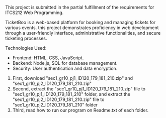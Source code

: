 This project is submitted in the partial fulfillment of the requirements for ITCS212 Web Programming.

TicketBoo is a web-based platform for booking and managing tickets for various events. this project demonstrates proficiency in web development through a user-friendly interface, administrative functionalities, and secure ticketing processes.

Technologies Used:
- Frontend: HTML, CSS, JavaScript.
- Backend: Node.js, SQL for database management.
- Security: User authentication and data encryption.

1. First, download "sec1_gr10_pj1_ID120_179_181_210.zip" and "sec1_gr10_pj2_ID120_179_181_210.zip"
2. Second, extract the "sec1_gr10_pj1_ID120_179_181_210.zip" file to "sec1_gr10_pj1_ID120_179_181_210" folder,
and extract the "sec1_gr10_pj2_ID120_179_181_210.zip" file to "sec1_gr10_pj2_ID120_179_181_210" folder
3. Third, read how to run our program on Readme.txt of each folder.
